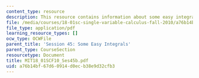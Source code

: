 ```yaml
---
content_type: resource
description: This resource contains information about some easy integrals.
file: /media/courses/18-01sc-single-variable-calculus-fall-2010/a76b14bf67d60914d0ecb38e9d32cfb3_MIT18_01SCF10_Ses45b.pdf
file_type: application/pdf
learning_resource_types: []
ocw_type: OCWFile
parent_title: 'Session 45: Some Easy Integrals'
parent_type: CourseSection
resourcetype: Document
title: MIT18_01SCF10_Ses45b.pdf
uid: a76b14bf-67d6-0914-d0ec-b38e9d32cfb3
---
```

